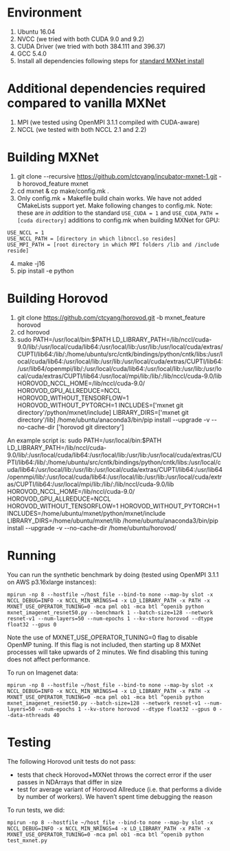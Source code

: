 # Environment
1) Ubuntu 16.04
2) NVCC (we tried with both CUDA 9.0 and 9.2)
3) CUDA Driver (we tried with both 384.111 and 396.37)
4) GCC 5.4.0
5) Install all dependencies following steps for [standard MXNet install](https://mxnet.incubator.apache.org/install/index.html?platform=Linux&language=Python&processor=GPU&version=master#)

# Additional dependencies required compared to vanilla MXNet
1) MPI (we tested using OpenMPI 3.1.1 compiled with CUDA-aware)
2) NCCL (we tested with both NCCL 2.1 and 2.2)

# Building MXNet
1) git clone --recursive https://github.com/ctcyang/incubator-mxnet-1.git -b horovod_feature mxnet
2) cd mxnet & cp make/config.mk .
3) Only config.mk + Makefile build chain works. We have not added CMakeLists support yet. Make following changes to config.mk. Note: these are *in addition* to the standard `USE_CUDA = 1` and `USE_CUDA_PATH = [cuda directory]` additions to config.mk when building MXNet for GPU:
  ```
  USE_NCCL = 1
  USE_NCCL_PATH = [directory in which libnccl.so resides]
  USE_MPI_PATH = [root directory in which MPI folders /lib and /include reside]
  ```
4) make -j16
5) pip install -e python

# Building Horovod
1) git clone https://github.com/ctcyang/horovod.git -b mxnet_feature horovod
2) cd horovod
3) sudo PATH=/usr/local/bin:$PATH LD_LIBRARY_PATH=/lib/nccl/cuda-9.0/lib/:/usr/local/cuda/lib64:/usr/local/lib:/usr/lib:/usr/local/cuda/extras/CUPTI/lib64:/lib/:/home/ubuntu/src/cntk/bindings/python/cntk/libs:/usr/local/cuda/lib64:/usr/local/lib:/usr/lib:/usr/local/cuda/extras/CUPTI/lib64:/usr/lib64/openmpi/lib/:/usr/local/cuda/lib64:/usr/local/lib:/usr/lib:/usr/local/cuda/extras/CUPTI/lib64:/usr/local/mpi/lib:/lib/:/lib/nccl/cuda-9.0/lib HOROVOD_NCCL_HOME=/lib/nccl/cuda-9.0/ HOROVOD_GPU_ALLREDUCE=NCCL HOROVOD_WITHOUT_TENSORFLOW=1 HOROVOD_WITHOUT_PYTORCH=1 INCLUDES=['mxnet git directory'/python/mxnet/include] LIBRARY_DIRS=['mxnet git directory'/lib] /home/ubuntu/anaconda3/bin/pip install --upgrade -v --no-cache-dir ['horovod git directory']

An example script is: sudo PATH=/usr/local/bin:$PATH LD_LIBRARY_PATH=/lib/nccl/cuda-9.0/lib/:/usr/local/cuda/lib64:/usr/local/lib:/usr/lib:/usr/local/cuda/extras/CUPTI/lib64:/lib/:/home/ubuntu/src/cntk/bindings/python/cntk/libs:/usr/local/cuda/lib64:/usr/local/lib:/usr/lib:/usr/local/cuda/extras/CUPTI/lib64:/usr/lib64/openmpi/lib/:/usr/local/cuda/lib64:/usr/local/lib:/usr/lib:/usr/local/cuda/extras/CUPTI/lib64:/usr/local/mpi/lib:/lib/:/lib/nccl/cuda-9.0/lib HOROVOD_NCCL_HOME=/lib/nccl/cuda-9.0/ HOROVOD_GPU_ALLREDUCE=NCCL HOROVOD_WITHOUT_TENSORFLOW=1 HOROVOD_WITHOUT_PYTORCH=1 INCLUDES=/home/ubuntu/mxnet/python/mxnet/include LIBRARY_DIRS=/home/ubuntu/mxnet/lib /home/ubuntu/anaconda3/bin/pip install --upgrade -v --no-cache-dir /home/ubuntu/horovod/

# Running
You can run the synthetic benchmark by doing (tested using OpenMPI 3.1.1 on AWS p3.16xlarge instances):

```mpirun -np 8 --hostfile ~/host_file --bind-to none --map-by slot -x NCCL_DEBUG=INFO -x NCCL_MIN_NRINGS=4 -x LD_LIBRARY_PATH -x PATH -x MXNET_USE_OPERATOR_TUNING=0 -mca pml ob1 -mca btl ^openib python mxnet_imagenet_resnet50.py --benchmark 1 --batch-size=128 --network resnet-v1 --num-layers=50 --num-epochs 1 --kv-store horovod --dtype float32 --gpus 0```

Note the use of MXNET_USE_OPERATOR_TUNING=0 flag to disable OpenMP tuning. If this flag is not included, then starting up 8 MXNet processes will take upwards of 2 minutes. We find disabling this tuning does not affect performance.

To run on Imagenet data:

```mpirun -np 8 --hostfile ~/host_file --bind-to none --map-by slot -x NCCL_DEBUG=INFO -x NCCL_MIN_NRINGS=4 -x LD_LIBRARY_PATH -x PATH -x MXNET_USE_OPERATOR_TUNING=0 -mca pml ob1 -mca btl ^openib python mxnet_imagenet_resnet50.py --batch-size=128 --network resnet-v1 --num-layers=50 --num-epochs 1 --kv-store horovod --dtype float32 --gpus 0 --data-nthreads 40```

# Testing
The following Horovod unit tests do not pass:
  * tests that check Horovod+MXNet throws the correct error if the user passes in NDArrays that differ in size
  * test for average variant of Horovod Allreduce (i.e. that performs a divide by number of workers). We haven’t spent time debugging the reason

To run tests, we did:

```mpirun -np 8 --hostfile ~/host_file --bind-to none --map-by slot -x NCCL_DEBUG=INFO -x NCCL_MIN_NRINGS=4 -x LD_LIBRARY_PATH -x PATH -x MXNET_USE_OPERATOR_TUNING=0 -mca pml ob1 -mca btl ^openib python test_mxnet.py```
